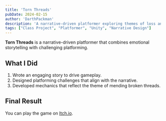 ```yaml
---
title: 'Torn Threads'
pubDate: 2024-02-15
author: 'DarthPackman'
description: 'A narrative-driven platformer exploring themes of loss and recovery.'
tags: ["Class Project", "Platformer", "Unity", "Narrative Design"]
---
```


**Torn Threads** is a narrative-driven platformer that combines emotional storytelling with challenging platforming.

## What I Did

1. Wrote an engaging story to drive gameplay.
2. Designed platforming challenges that align with the narrative.
3. Developed mechanics that reflect the theme of mending broken threads.

## Final Result

You can play the game on [Itch.io](https://darthpackman.itch.io/torn-threads).
